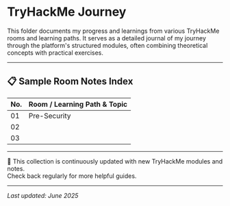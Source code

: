 # TryHackMe Journey

This folder documents my progress and learnings from various TryHackMe rooms and learning paths. It serves as a detailed journal of my journey through the platform's structured modules, often combining theoretical concepts with practical exercises.

---

## 📋 Sample Room Notes Index

| No. | Room / Learning Path & Topic                               |
|-----|------------------------------------------------------------|
| 01  | Pre-Security                                               |
| 02  |                                                            |
| 03  |                                                            |

---

📝 This collection is continuously updated with new TryHackMe modules and notes.   
Check back regularly for more helpful guides.

---

_Last updated: June 2025_
